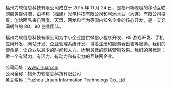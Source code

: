 福州力软信息科技有限公司成立于 2015 年 11 月 24 日，是福州新崛起的移动互联网服务提供商，由华邦（福建）光电科技有限公司和阿添木业（大连）有限公司投资。创始团队来自百度、天盟、网龙和华为等国内知名企业的核心开发，是一支充满朝气的 80、90 创业团队。  

福州力软信息科技有限公司为中小企业提供微信小程序开发、H5 游戏开发、手机应用开发、网站开发、企业管理系统开发、域名注册和服务器出售等服务。我们的使命是：让企业以最少的时间和人力，达到最佳的网络营销效果。我们的目标是：做一个有潜力、有活力、有动力和有实力的互联网企业。  

公司网址：www.liruan.cn  
公司全称：福州力软信息科技有限公司  
英文名称：Fuzhou Liruan Information Technology Co.,Ltd
